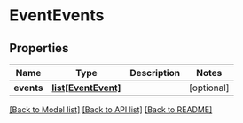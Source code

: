# EventEvents

## Properties
Name | Type | Description | Notes
------------ | ------------- | ------------- | -------------
**events** | [**list[EventEvent]**](EventEvent.md) |  | [optional] 

[[Back to Model list]](../README.md#documentation-for-models) [[Back to API list]](../README.md#documentation-for-api-endpoints) [[Back to README]](../README.md)


